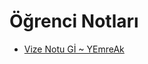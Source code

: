 # Öğrenci Notları

<!--Index-->

- [Vize Notu Gİ ~ YEmreAk](./%C3%96%C4%9Frenci%20Notlar%C4%B1/Vize%20Notu%20G%C4%B0%20~%20YEmreAk.pdf)

<!--Index-->
